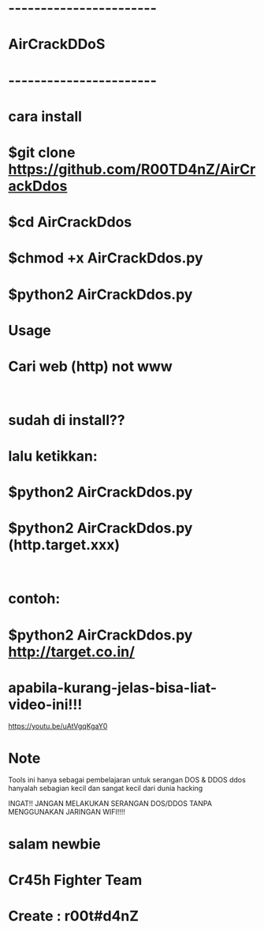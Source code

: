 # -----------------------
# AirCrackDDoS
# -----------------------

# cara install
# $git clone https://github.com/R00TD4nZ/AirCrackDdos
# $cd AirCrackDdos
# $chmod +x AirCrackDdos.py
# $python2 AirCrackDdos.py

# Usage
# Cari web (http) not www
 
# sudah di install??
# lalu ketikkan:
# $python2 AirCrackDdos.py
# $python2 AirCrackDdos.py (http.target.xxx)
 
# contoh:
# $python2 AirCrackDdos.py http://target.co.in/

# apabila-kurang-jelas-bisa-liat-video-ini!!!

https://youtu.be/uAtVgqKgaY0

# Note
Tools ini hanya sebagai pembelajaran untuk serangan DOS & DDOS
ddos hanyalah sebagian kecil dan sangat kecil dari dunia hacking

INGAT!! JANGAN MELAKUKAN SERANGAN DOS/DDOS TANPA MENGGUNAKAN JARINGAN WIFI!!!!

# salam newbie
# Cr45h Fighter Team
# Create : r00t#d4nZ
